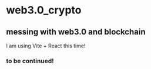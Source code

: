 # web3.0_crypto

## messing with web3.0 and blockchain

I am using Vite + React this time!

### to be continued!
